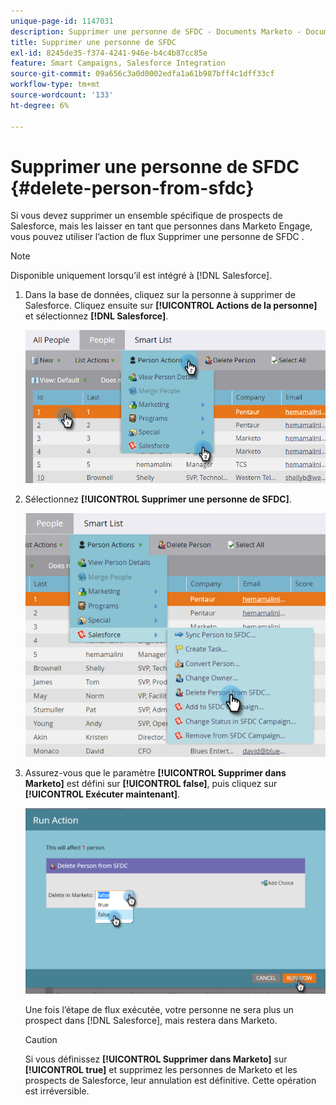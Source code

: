 ```yaml
---
unique-page-id: 1147031
description: Supprimer une personne de SFDC - Documents Marketo - Documentation du produit
title: Supprimer une personne de SFDC
exl-id: 8245de35-f374-4241-946e-b4c4b87cc85e
feature: Smart Campaigns, Salesforce Integration
source-git-commit: 09a656c3a0d0002edfa1a61b987bff4c1dff33cf
workflow-type: tm+mt
source-wordcount: '133'
ht-degree: 6%

---
```


# Supprimer une personne de SFDC {#delete-person-from-sfdc}

Si vous devez supprimer un ensemble spécifique de prospects de Salesforce, mais les laisser en tant que personnes dans Marketo Engage, vous pouvez utiliser l’action de flux Supprimer une personne de SFDC .

>[!NOTE]
>
>Disponible uniquement lorsqu’il est intégré à [!DNL Salesforce].

1. Dans la base de données, cliquez sur la personne à supprimer de Salesforce. Cliquez ensuite sur **[!UICONTROL Actions de la personne]** et sélectionnez **[!DNL Salesforce]**.

   ![](assets/delete-person-from-sfdc-1.png)

1. Sélectionnez **[!UICONTROL Supprimer une personne de SFDC]**.

   ![](assets/delete-person-from-sfdc-2.png)

1. Assurez-vous que le paramètre **[!UICONTROL Supprimer dans Marketo]** est défini sur **[!UICONTROL false]**, puis cliquez sur **[!UICONTROL Exécuter maintenant]**.

   ![](assets/delete-person-from-sfdc-3.png)

   Une fois l’étape de flux exécutée, votre personne ne sera plus un prospect dans [!DNL Salesforce], mais restera dans Marketo.

   >[!CAUTION]
   >
   >Si vous définissez **[!UICONTROL Supprimer dans Marketo]** sur **[!UICONTROL true]** et supprimez les personnes de Marketo et les prospects de Salesforce, leur annulation est définitive. Cette opération est irréversible.
